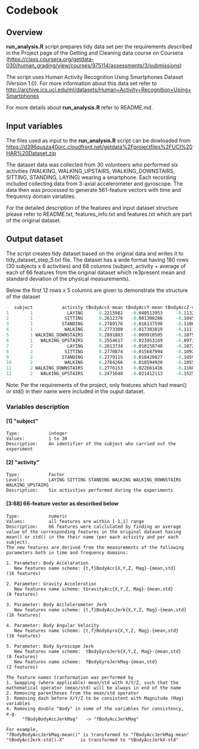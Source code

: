 # Codebook


## Overview

**run_analysis.R** script prepares tidy data set per the requirements described in the Project page of the Getting and Cleaning data course on Coursera (https://class.coursera.org/getdata-030/human_grading/view/courses/975114/assessments/3/submissions)
 
The script uses Human Activity Recognition Using Smartphones Dataset (Version 1.0).
For more information about this data set refer to http://archive.ics.uci.edu/ml/datasets/Human+Activity+Recognition+Using+Smartphones 

For more details about **run_analysis.R** refer to README.md.

## Input variables

The files used as input to the **run_analysis.R** script can be dowloaded from
https://d396qusza40orc.cloudfront.net/getdata%2Fprojectfiles%2FUCI%20HAR%20Dataset.zip 

The dataset data was collected from 30 volunteers who performed six activities (WALKING, WALKING_UPSTAIRS, WALKING_DOWNSTAIRS, SITTING, STANDING, LAYING) wearing a smartphone. Each recording included collecting data from 3-axial accelerometer and gyroscope. The data then was processed to generate 561-feature vectors with time and frequency domain variables.

For the detailed description of the features and input dataset structure please refer to README.txt, features_info.txt and features.txt which are part of the original dataset.


## Output dataset

The script creates tidy dataset based on the original data and writes it to tidy_dataset_step_5.txt file.
The dataset has a wide format having 180 rows (30 subjects x 6 activities) and 68 columns (subject, activity + average of each of 66 features from the original dataset which re3present mean and standard deviation of the physical measurements).

Below the first 12 rows x 5 columns are given to demonstrate the structure of the dataset  

```S
   subject           activity tBodyAccX-mean tBodyAccY-mean tBodyAccZ-mean
1        1             LAYING      0.2215982   -0.040513953     -0.1132036
2        1            SITTING      0.2612376   -0.001308288     -0.1045442
3        1           STANDING      0.2789176   -0.016137590     -0.1106018
4        1            WALKING      0.2773308   -0.017383819     -0.1111481
5        1 WALKING_DOWNSTAIRS      0.2891883   -0.009918505     -0.1075662
6        1   WALKING_UPSTAIRS      0.2554617   -0.023953149     -0.0973020
7        2             LAYING      0.2813734   -0.018158740     -0.1072456
8        2            SITTING      0.2770874   -0.015687994     -0.1092183
9        2           STANDING      0.2779115   -0.018420827     -0.1059085
10       2            WALKING      0.2764266   -0.018594920     -0.1055004
11       2 WALKING_DOWNSTAIRS      0.2776153   -0.022661416     -0.1168129
12       2   WALKING_UPSTAIRS      0.2471648   -0.021412113     -0.1525139
```
Note: Per the requirements of the project, only features which had mean() or std() in their name were included in the ouput dataset. 

### Variables description
#### [1] "subject"
```
Type:			integer
Values:			1 to 30 
Description:	An identifier of the subject who carried out the experiment
```
#### [2] "activity"
```
Type:			Factor
Levels: 		LAYING SITTING STANDING WALKING WALKING_DOWNSTAIRS WALKING_UPSTAIRS
Description: 	Six activities performed during the experiments
```
#### [3:68] 66-feature vector as described below
```
Type:			numeric
Values: 		all features are within [-1,1] range
Description: 	66 features were calclulated by finding an average value of the corresponding features in the original dataset having mean() or std() in the their name (per each activity and per each subject).
The new features are derived from the measurements of the following parameters both in time and frequency domains:

1. Parameter: Body Accelaration						
   New features name scheme: {t,f}BodyAcc{X,Y,Z, Mag}-{mean,std} 		(16 features)
    
2. Parameter: Gravity Acceleration						
   New features name scheme: tGravityAcc{X,Y,Z, Mag}-{mean,std}			(8 features)
    
3. Parameter: Body Acclelerometer Jerk					
   New features name scheme: {t,f}BodyAccJerk{X,Y,Z, Mag}-{mean,std}	(16 features)
    
4. Parameter: Body Angular Velocity 					
   New features name scheme: {t,f}BodyGyro{X,Y,Z, Mag}-{mean,std}		(16 features)
    
5. Parameter: Body Gyroscope Jerk 						
   New features name scheme:  tBodyGyroJerk{X,Y,Z, Mag}-{mean,std}		(8 features)
   New features name scheme:  fBodyGyroJerkMag-{mean,std}				(2 features)

The feature names tranformation was performed by
1. Swapping (where applicable) mean/std with X/Y/Z, such that the mathematical operator (mean/std) will be always in end of the name
2. Removing parentheses from the mean/std operator
3. Removing dash before X/Y/Z to be consistent with Magnitude (Mag) variables
4. Removing double "Body" in some of the variables for consistency, e.g. 
      "fBodyBodyAccJerkMag"   -> "fBodyAccJerkMag"

For example, 
"fBodyBodyAccJerkMag-mean()" is transformed to "fBodyAccJerkMag-mean"
"tBodyAccJerk-std()-X"      is transformed to "tBodyAccJerkX-std"

```

